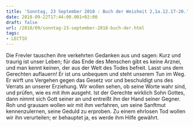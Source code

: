 ```yaml
---
title: 'Sonntag, 23 September 2018 : Buch der Weisheit 2,1a.12.17-20.'
date: 2018-09-22T17:44:00.001+02:00
draft: false
url: /2018/09/sonntag-23-september-2018-buch-der.html
tags: 
- LECTIO
---
```


Die Frevler tauschen ihre verkehrten Gedanken aus und sagen: Kurz und traurig ist unser Leben; für das Ende des Menschen gibt es keine Arznei, und man kennt keinen, der aus der Welt des Todes befreit. Lasst uns dem Gerechten auflauern! Er ist uns unbequem und steht unserem Tun im Weg. Er wirft uns Vergehen gegen das Gesetz vor und beschuldigt uns des Verrats an unserer Erziehung. Wir wollen sehen, ob seine Worte wahr sind, und prüfen, wie es mit ihm ausgeht. Ist der Gerechte wirklich Sohn Gottes, dann nimmt sich Gott seiner an und entreißt ihn der Hand seiner Gegner. Roh und grausam wollen wir mit ihm verfahren, um seine Sanftmut kennenzulernen, seine Geduld zu erproben. Zu einem ehrlosen Tod wollen wir ihn verurteilen; er behauptet ja, es werde ihm Hilfe gewährt.